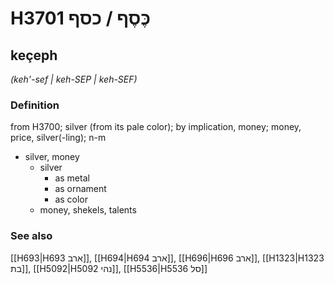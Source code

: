 # H3701 כֶּסֶף / כסף

## keçeph

_(keh'-sef | keh-SEP | keh-SEF)_

### Definition

from H3700; silver (from its pale color); by implication, money; money, price, silver(-ling); n-m

- silver, money
  - silver
    - as metal
    - as ornament
    - as color
  - money, shekels, talents

### See also

[[H693|H693 ארב]], [[H694|H694 ארב]], [[H696|H696 ארב]], [[H1323|H1323 בת]], [[H5092|H5092 נהי]], [[H5536|H5536 סל]]
